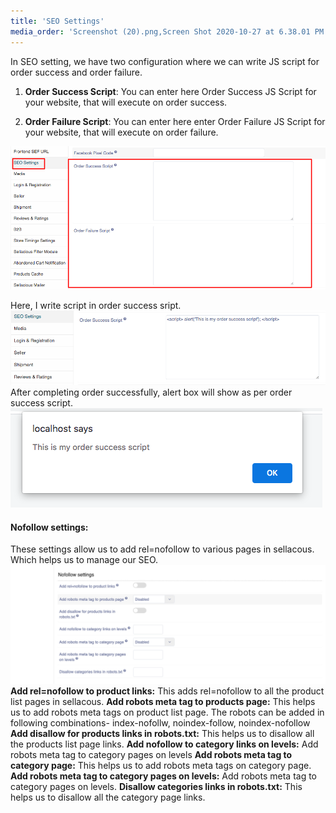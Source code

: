 ```yaml
---
title: 'SEO Settings'
media_order: 'Screenshot (20).png,Screen Shot 2020-10-27 at 6.38.01 PM.png,Screen Shot 2020-10-27 at 6.40.18 PM.png,Screenshot 2021-02-13 at 3.19.32 PM.png'
---
```


In SEO setting, we have two configuration where we can write JS script for order success and order failure.
1. **Order Success Script**: You can enter here Order Success JS Script for your website, that will execute on order success.

2. **Order Failure Script**: You can enter here enter Order Failure JS Script for your website, that will execute on order failure.

![](Screenshot%20%2820%29.png)

Here, I write script in order success sript. 
![](Screen%20Shot%202020-10-27%20at%206.40.18%20PM.png)
After completing order successfully, alert box will show as per order success script.
![](Screen%20Shot%202020-10-27%20at%206.38.01%20PM.png)

#### Nofollow settings:
These settings allow us to add rel=nofollow to various pages in sellacous. Which helps us to manage our SEO.
![](Screenshot%202021-02-13%20at%203.19.32%20PM.png)
**Add rel=nofollow to product links:**
This adds rel=nofollow to all the product list pages in sellacous.
**Add robots meta tag to products page:**
This helps us to add robots meta tags on product list page. The robots can be added in following combinations-
index-nofollw, noindex-follow, noindex-nofollow
**Add disallow for products links in robots.txt:**
This helps us to disallow all the products list page links.
**Add nofollow to category links on levels:**
Add robots meta tag to category pages on levels
**Add robots meta tag to category page:**
This helps us to add robots meta tags on category page.
**Add robots meta tag to category pages on levels:**
Add robots meta tag to category pages on levels.
**Disallow categories links in robots.txt:**
This helps us to disallow all the category page links.


